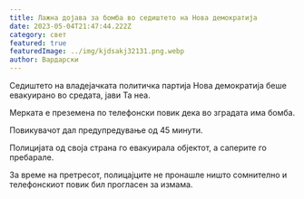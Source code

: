 ```yaml
---
title: Лажна дојава за бомба во седиштето на Нова демократија
date: 2023-05-04T21:47:44.222Z
category: свет
featured: true
featuredImage: ../img/kjdsakj32131.png.webp
author: Вардарски
---
```


Седиштето на владејачката политичка партија Нова демократија беше евакуирано во средата, јави Та неа.

Мерката е преземена по телефонски повик дека во зградата има бомба.

Повикувачот дал предупредување од 45 минути.

Полицијата од своја страна го евакуирала објектот, а саперите го пребарале.

За време на претресот, полицајците не пронашле ништо сомнително и телефонскиот повик бил прогласен за измама.
